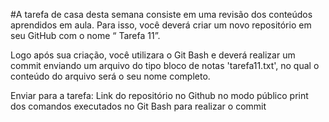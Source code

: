 #A tarefa de casa desta semana consiste em uma revisão dos conteúdos aprendidos em aula. Para isso, você deverá criar um novo repositório em seu GitHub com o nome “ Tarefa 11”.

Logo após sua criação, você utilizara o Git Bash e deverá realizar um commit enviando um arquivo do tipo bloco de notas 'tarefa11.txt', no qual o conteúdo do arquivo será o seu nome completo.

Enviar para a tarefa:
Link do repositório no Github no modo público
print dos comandos executados no Git Bash para realizar o commit
